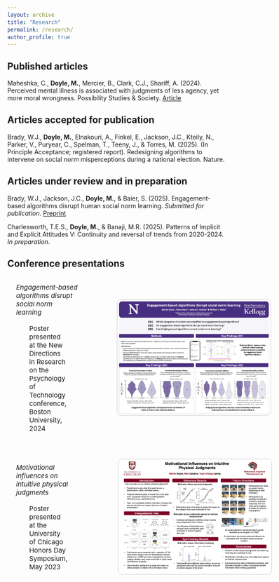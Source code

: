 ```yaml
---
layout: archive
title: "Research"
permalink: /research/
author_profile: true
---
```

## Published articles
Maheshka, C., **Doyle, M.**, Mercier, B., Clark, C.J., Shariff, A. (2024). Perceived mental illness is associated with judgments of less agency, yet more moral wrongness. Possibility Studies & Society. [Article](https://journals.sagepub.com/doi/10.1177/27538699241240611)


## Articles accepted for publication
Brady, W.J., **Doyle, M.**, Elnakouri, A., Finkel, E., Jackson, J.C., Kteily, N., Parker, V., Puryear, C., Spelman, T., Teeny, J., & Torres, M. (2025). (In Principle Acceptance; registered report). Redesigning algorithms to intervene on social norm misperceptions during a national election. Nature.


## Articles under review and in preparation
Brady, W.J., Jackson, J.C., **Doyle, M.**, & Baier, S. (2025). Engagement-based algorithms disrupt human social norm learning. *Submitted for publication*. [Preprint](https://osf.io/preprints/osf/mgdwq_v1)

Charlesworth, T.E.S., **Doyle, M.**, & Banaji, M.R. (2025). Patterns of Implicit and Explicit Attitudes V: Continuity and reversal of trends from 2020-2024. *In preparation*. 

## Conference presentations
<!-- *Engagement-based algorithms disrupt social norm learning*: Poster presented at the New Directions in Research on the Psychology of Technology conference, Boston University, 2024 -->

<!-- <h2 style="margin-top: 70px;">Conference presentations</h2> -->

<!-- <div style="display: flex; align-items: center; margin-bottom: 40px;">
  <div style="flex: 1; max-width: 60%; margin-left: 20px; margin-right: 65px;">
    <p style="font-size: 1.07em;">
      <em>Engagement-based algorithms disrupt social norm learning</em>: Poster presented at the New Directions in Research on the Psychology of Technology conference, Boston University, 2024
    </p>
  </div>
  <div style="margin-left: 20px;">
    <a href="/files/AlgoAmplification.pdf" target="_blank">
      <img src="/images/AlgoAmplification.png" alt="Poster preview" style="max-width: 350px; border: 1px solid #ccc; border-radius: 10px;">
    </a>
  </div>
</div> -->

<div style="display: flex; align-items: center; margin-bottom: 40px;">
  <div style="flex: 1; max-width: 60%; margin-left: 20px; margin-right: 65px;">
    <p style="font-size: 1.07em; margin-bottom: 18px;">
      <em>Engagement-based algorithms disrupt social norm learning</em>
    </p>
    <p style="font-size: 1.07em; margin-top: 0; margin-left: 30px; margin-right: 30px;">
      Poster presented at the New Directions in Research on the Psychology of Technology conference, Boston University, 2024
    </p>
  </div>
  <div style="margin-left: 20px;">
    <a href="/files/AlgoAmplification.pdf" target="_blank">
      <img src="/images/AlgoAmplification.png" alt="Poster preview" style="max-width: 350px; border: 1px solid #ccc; border-radius: 10px;">
    </a>
  </div>
</div>

<div style="display: flex; align-items: center;">
  <div style="flex: 1; max-width: 60%; margin-left: 20px; margin-right: 65px;">
    <p style="font-size: 1.07em; margin-bottom: 18px;">
      <em>Motivational influences on intuitive physical judgments</em>
    </p>
    <p style="font-size: 1.07em; margin-top: 0; margin-left: 30px; margin-right: 30px;">
      Poster presented at the University of Chicago Honors Day Symposium, May 2023
    </p>
  </div>
  <div style="margin-left: 20px;">
    <a href="/files/honors-poster.pdf" target="_blank">
      <img src="/images/honors-poster.png" alt="Poster preview" style="max-width: 350px; border: 1px solid #ccc; border-radius: 10px;">
    </a>
  </div>
</div>